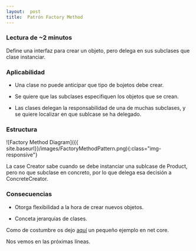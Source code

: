 ```yaml
---
layout:  post
title:  Patrón Factory Method
---
```


### Lectura de ~2 minutos

Define una interfaz para crear un objeto, pero delega en sus subclases que clase instanciar.

### Aplicabilidad

- Una clase no puede anticipar que tipo de bojetos debe crear.

- Se quiere que las subclases especifiquen los objetos que se crean.

- Las clases delegan la responsabilidad de una de muchas subclases, y se quiere localizar en que sublcase se ha delegado.

### Estructura

![Factory Method Diagram]({{ site.baseurl}}/images/FactoryMethodPattern.png){:class="img-responsive"}

La case Creator sabe cuando se debe instanciar una sublcase de Product, pero no que subclase en concreto, por lo que delega esa decisión a ConcreteCreator.

### Consecuencias

- Otorga flexibilidad a la hora de crear nuevos objetos.

- Conceta jerarquías de clases.

Como de costumbre os dejo [aquí](https://github.com/44r0n/FactoryMethod) un pequeño ejemplo en net core.

Nos vemos en las próximas líneas.
